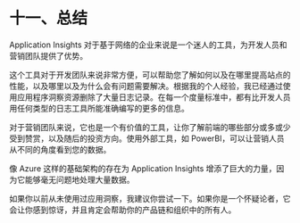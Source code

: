 # 十一、总结

Application Insights 对于基于网络的企业来说是一个迷人的工具，为开发人员和营销团队提供了优势。

这个工具对于开发团队来说非常方便，可以帮助您了解如何以及在哪里提高站点的性能，以及哪里以及为什么会有问题需要解决。根据我的个人经验，我已经通过使用应用程序洞察资源删除了大量日志记录。在每一个度量标准中，都有比开发人员用任何类型的日志工具所能准确编写的更多的信息。

对于营销团队来说，它也是一个有价值的工具，让你了解前端的哪些部分或多或少受到赞赏，以及随后的投资方向。使用外部工具，如 PowerBI，可以让营销人员从不同的角度看到您的数据。

像 Azure 这样的基础架构的存在为 Application Insights 增添了巨大的力量，因为它能够毫无问题地处理大量数据。

如果你以前从未使用过应用洞察，我建议你尝试一下。如果你是一个怀疑论者，它会让你感到惊讶，并且肯定会帮助你的产品链和组织中的所有人。
